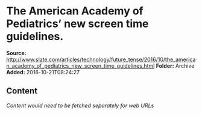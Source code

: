 # The American Academy of Pediatrics’ new screen time guidelines.

**Source:** http://www.slate.com/articles/technology/future_tense/2016/10/the_american_academy_of_pediatrics_new_screen_time_guidelines.html
**Folder:** Archive
**Added:** 2016-10-21T08:24:27




## Content
*Content would need to be fetched separately for web URLs*
